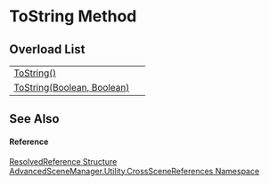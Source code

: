 # ToString Method


## Overload List
<table>
<tr>
<td><a href="M_AdvancedSceneManager_Utility_CrossSceneReferences_ResolvedReference_ToString.md">ToString()</a></td>
<td> </td></tr>
<tr>
<td><a href="M_AdvancedSceneManager_Utility_CrossSceneReferences_ResolvedReference_ToString_1.md">ToString(Boolean, Boolean)</a></td>
<td> </td></tr>
</table>

## See Also


#### Reference
<a href="T_AdvancedSceneManager_Utility_CrossSceneReferences_ResolvedReference.md">ResolvedReference Structure</a>  
<a href="N_AdvancedSceneManager_Utility_CrossSceneReferences.md">AdvancedSceneManager.Utility.CrossSceneReferences Namespace</a>  
